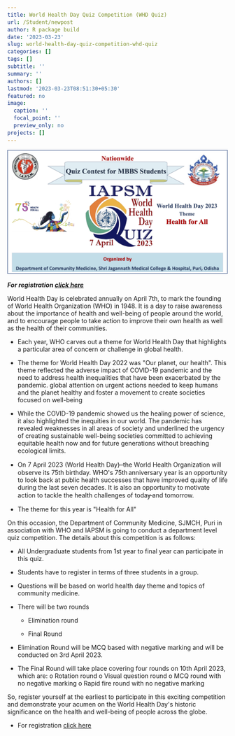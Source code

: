 ```yaml
---
title: World Health Day Quiz Competition (WHD Quiz)
url: /Student/newpost
author: R package build
date: '2023-03-23'
slug: world-health-day-quiz-competition-whd-quiz
categories: []
tags: []
subtitle: ''
summary: ''
authors: []
lastmod: '2023-03-23T08:51:30+05:30'
featured: no
image:
  caption: ''
  focal_point: ''
  preview_only: no
projects: []
---
```


![](images/image-517537230.png)

***For registration [click here](https://docs.google.com/forms/d/1ju8xDKyUUemCjSPuxcRJ6zXJFJ0fFGMPhO1h__bQ7oM/edit?usp=forms_home&ths=true)***

World Health Day is celebrated annually on April 7th, to mark the founding of World Health Organization (WHO) in 1948. It is a day to raise awareness about the importance of health and well-being of people around the world, and to encourage people to take action to improve their own health as well as the health of their communities.

-   Each year, WHO carves out a theme for World Health Day that highlights a particular area of concern or challenge in global health.

-   The theme for World Health Day 2022 was "Our planet, our health". This theme reflected the adverse impact of COVID-19 pandemic and the need to address health inequalities that have been exacerbated by the pandemic. global attention on urgent actions needed to keep humans and the planet healthy and foster a movement to create societies focused on well-being

-   While the COVID-19 pandemic showed us the healing power of science, it also highlighted the inequities in our world. The pandemic has revealed weaknesses in all areas of society and underlined the urgency of creating sustainable well-being societies committed to achieving equitable health now and for future generations without breaching ecological limits.

-   On 7 April 2023 (World Health Day) ̶ the World Health Organization will observe its 75th birthday. WHO's 75th anniversary year is an opportunity to look back at public health successes that have improved quality of life during the last seven decades. It is also an opportunity to motivate action to tackle the health challenges of today̶ and tomorrow.

-   The theme for this year is "Health for All"

On this occasion, the Department of Community Medicine, SJMCH, Puri in association with WHO and IAPSM is going to conduct a department level quiz competition. The details about this competition is as follows:

-   All Undergraduate students from 1st year to final year can participate in this quiz.

-   Students have to register in terms of three students in a group.

-   Questions will be based on world health day theme and topics of community medicine.

-   There will be two rounds

    -   Elimination round

    -   Final Round

-   Elimination Round will be MCQ based with negative marking and will be conducted on 3rd April 2023.

-   The Final Round will take place covering four rounds on 10th April 2023, which are: o Rotation round o Visual question round o MCQ round with no negative marking o Rapid fire round with no negative marking

So, register yourself at the earliest to participate in this exciting competition and demonstrate your acumen on the World Health Day's historic significance on the health and well-being of people across the globe.

-   For registration [click here](https://docs.google.com/forms/d/1ju8xDKyUUemCjSPuxcRJ6zXJFJ0fFGMPhO1h__bQ7oM/edit?usp=forms_home&ths=true)
